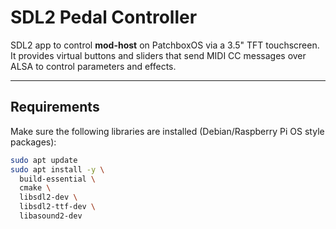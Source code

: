 # SDL2 Pedal Controller

SDL2 app to control **mod-host** on PatchboxOS via a 3.5" TFT touchscreen.  
It provides virtual buttons and sliders that send MIDI CC messages over ALSA to control parameters and effects.

---


## Requirements

Make sure the following libraries are installed (Debian/Raspberry Pi OS style packages):

```bash
sudo apt update
sudo apt install -y \
  build-essential \
  cmake \
  libsdl2-dev \
  libsdl2-ttf-dev \
  libasound2-dev
